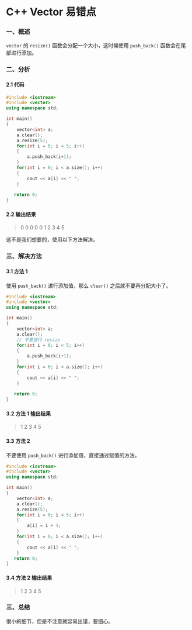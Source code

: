 # C++ Vector 易错点

### 一、概述

`vector` 的 `resize()` 函数会分配一个大小，这时候使用 `push_back()` 函数会在尾部进行添加。

### 二、分析

#### 2.1 代码

```cpp
#include <iostream>
#include <vector>
using namespace std;

int main()
{
	vector<int> a;
	a.clear();
	a.resize(5);
	for(int i = 0; i < 5; i++)
	{
		a.push_back(i+1);
	}
	for(int i = 0; i < a.size(); i++)
	{
		cout << a[i] << " ";
	}
	
   return 0;
}
```

#### 2.2 输出结果

> 0 0 0 0 0 1 2 3 4 5

这不是我们想要的，使用以下方法解决。

### 三、解决方法

#### 3.1 方法 1

使用 `push_back()` 进行添加值，那么 `clear()` 之后就不要再分配大小了。

```cpp
#include <iostream>
#include <vector>
using namespace std;

int main()
{
	vector<int> a;
	a.clear();
	// 不要进行 resize
	for(int i = 0; i < 5; i++)
	{
		a.push_back(i+1);
	}
	for(int i = 0; i < a.size(); i++)
	{
		cout << a[i] << " ";
	}
	
   return 0;
}
```

#### 3.2 方法 1 输出结果

> 1 2 3 4 5

#### 3.3 方法 2

不要使用 `push_back()` 进行添加值，直接通过赋值的方法。

```cpp
#include <iostream>
#include <vector>
using namespace std;

int main()
{
	vector<int> a;
	a.clear();
	a.resize(5);
	for(int i = 0; i < 5; i++)
	{
		a[i] = i + 1;
	}
	for(int i = 0; i < a.size(); i++)
	{
		cout << a[i] << " ";
	}
   return 0;
}
```

#### 3.4 方法 2 输出结果

> 1 2 3 4 5

### 三、总结

很小的细节，但是不注意就容易出错，要细心。
